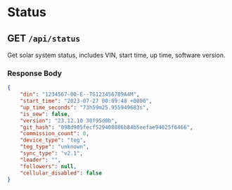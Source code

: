 # Status

## GET `/api/status`

Get solar system status, includes VIN, start time, up time, software version.

### Response Body

```json
{
    "din": "1234567-00-E--TG123456789A4M",
    "start_time": "2023-07-27 00:09:48 +0800",
    "up_time_seconds": "73h59m25.955949683s",
    "is_new": false,
    "version": "23.12.10 30f95d0b",
    "git_hash": "098d905fecf529408886b84b5eefae94025f6466",
    "commission_count": 0,
    "device_type": "teg",
    "teg_type": "unknown",
    "sync_type": "v2.1",
    "leader": "",
    "followers": null,
    "cellular_disabled": false
}
```
